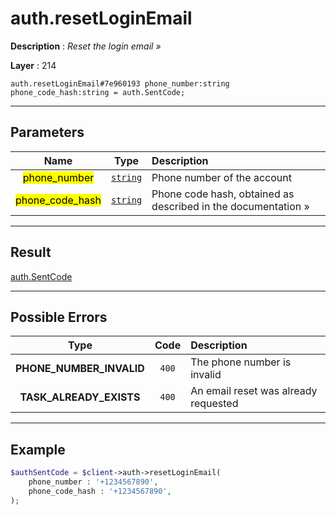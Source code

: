 # auth.resetLoginEmail

**Description** : *Reset the login email &raquo;*

**Layer** : 214

```tl
auth.resetLoginEmail#7e960193 phone_number:string phone_code_hash:string = auth.SentCode;
```

---

## Parameters

| Name | Type | Description |
| :---: | :---: | :--- |
| <mark>phone_number</mark> | [`string`](type/string) | Phone number of the account |
| <mark>phone_code_hash</mark> | [`string`](type/string) | Phone code hash, obtained as described in the documentation » |

---

## Result

[auth.SentCode](type/auth.SentCode)

---

## Possible Errors

| Type | Code | Description |
| :---: | :---: | :--- |
| **PHONE_NUMBER_INVALID** | `400` | The phone number is invalid |
| **TASK_ALREADY_EXISTS** | `400` | An email reset was already requested |

---

## Example

```php
$authSentCode = $client->auth->resetLoginEmail(
	phone_number : '+1234567890',
	phone_code_hash : '+1234567890',
);
```